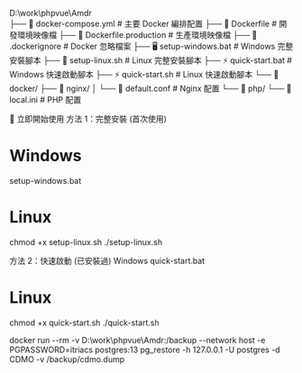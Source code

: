 D:\work\phpvue\Amdr\
├── 🐳 docker-compose.yml          # 主要 Docker 編排配置
├── 🐳 Dockerfile                  # 開發環境映像檔
├── 🐳 Dockerfile.production       # 生產環境映像檔
├── 🚫 .dockerignore               # Docker 忽略檔案
├── 🖥️  setup-windows.bat           # Windows 完整安裝腳本
├── 🐧 setup-linux.sh              # Linux 完整安裝腳本
├── ⚡ quick-start.bat             # Windows 快速啟動腳本
├── ⚡ quick-start.sh              # Linux 快速啟動腳本
└── 📁 docker/
    ├── 📁 nginx/
    │   └── 📄 default.conf         # Nginx 配置
    └── 📁 php/
        └── 📄 local.ini            # PHP 配置


🚀 立即開始使用
方法 1：完整安裝 (首次使用)

# Windows
setup-windows.bat

# Linux
chmod +x setup-linux.sh
./setup-linux.sh


方法 2：快速啟動 (已安裝過)
Windows
quick-start.bat

# Linux
chmod +x quick-start.sh
./quick-start.sh



docker run --rm -v D:\work\phpvue\Amdr:/backup --network host -e PGPASSWORD=itriacs postgres:13 pg_restore -h 127.0.0.1 -U postgres -d CDMO -v /backup/cdmo.dump

